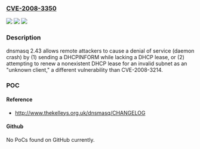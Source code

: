 ### [CVE-2008-3350](https://cve.mitre.org/cgi-bin/cvename.cgi?name=CVE-2008-3350)
![](https://img.shields.io/static/v1?label=Product&message=n%2Fa&color=blue)
![](https://img.shields.io/static/v1?label=Version&message=n%2Fa&color=blue)
![](https://img.shields.io/static/v1?label=Vulnerability&message=n%2Fa&color=brighgreen)

### Description

dnsmasq 2.43 allows remote attackers to cause a denial of service (daemon crash) by (1) sending a DHCPINFORM while lacking a DHCP lease, or (2) attempting to renew a nonexistent DHCP lease for an invalid subnet as an "unknown client," a different vulnerability than CVE-2008-3214.

### POC

#### Reference
- http://www.thekelleys.org.uk/dnsmasq/CHANGELOG

#### Github
No PoCs found on GitHub currently.

